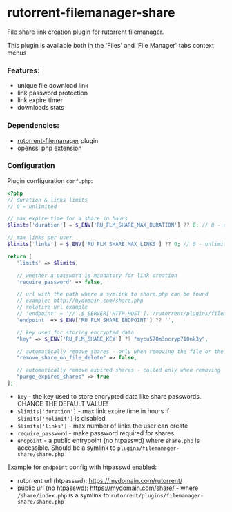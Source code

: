 # rutorrent-filemanager-share
File share link creation plugin for rutorrent filemanager.

This plugin is available both in the 'Files' and 'File Manager' tabs context menus

### Features:
 - unique file download link
 - link password protection
 - link expire timer
 - downloads stats

### Dependencies: 
 - [rutorrent-filemanager](https://github.com/nelu/rutorrent-filemanager)
 plugin 
 - openssl php extension
 
 ### Configuration
Plugin configuration `conf.php`:
 
 ```php 
 <?php
// duration & links limits
// 0 = unlimited

// max expire time for a share in hours
$limits['duration'] = $_ENV['RU_FLM_SHARE_MAX_DURATION'] ?? 0; // 0 - unlimited

// max links per user
$limits['links'] = $_ENV['RU_FLM_SHARE_MAX_LINKS'] ?? 0; // 0 - unlimited

return [
    'limits' => $limits,

    // whether a password is mandatory for link creation
    'require_password' => false,

    // url with the path where a symlink to share.php can be found
    // example: http://mydomain.com/share.php
    // relative url example
    // 'endpoint' = '//'.$_SERVER['HTTP_HOST'].'/rutorrent/plugins/filemanager-share/share.php';
    'endpoint' => $_ENV['RU_FLM_SHARE_ENDPOINT'] ?? '',

    // key used for storing encrypted data
    "key" => $_ENV['RU_FLM_SHARE_KEY'] ?? "mycu570m3ncryp710nk3y",

    // automatically remove shares - only when removing the file or the containing directory
    "remove_share_on_file_delete" => false,

    // automatically remove expired shares - called only when removing
    "purge_expired_shares" => true
];
 ```
   - `key` - the key used to store encrypted data like share passwords. CHANGE THE DEFAULT VALUE!
   - `$limits['duration']` - max link expire time in hours if `$limits['nolimit']` is disabled
   - `$limits['links']` - max number of links the user can create
   - `require_password` - make password required for shares
   - `endpoint` - a public  entrypoint (no htpasswd) where `share.php` is accessible. Should be a symlink to `plugins/filemanager-share/share.php`


Example for `endpoint` config with htpasswd enabled:
 - rutorrent url (htpasswd): https://mydomain.com/rutorrent/
 - public url (no htpasswd): https://mydomain.com/share/ - where `/share/index.php` is a symlink to `rutorrent/plugins/filemanager-share/share.php`
    